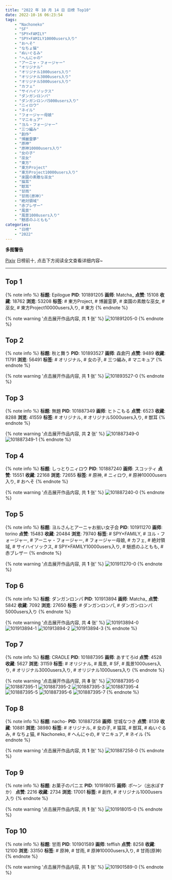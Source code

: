 ```yaml
---
title: "2022 年 10 月 14 日 日榜 Top10"
date: 2022-10-16 06:23:54
tags:
    - "Nachoneko"
    - "SF"
    - "SPY×FAMILY"
    - "SPY×FAMILY10000users入り"
    - "おへそ"
    - "なちょ猫"
    - "ぬいぐるみ"
    - "へんにゃの"
    - "アーニャ・フォージャー"
    - "オリジナル"
    - "オリジナル1000users入り"
    - "オリジナル3000users入り"
    - "オリジナル5000users入り"
    - "カフェ"
    - "サイハイソックス"
    - "ダンガンロンパ"
    - "ダンガンロンパ5000users入り"
    - "ニィロウ"
    - "ネイル"
    - "フォージャー母娘"
    - "マニキュア"
    - "ヨル・フォージャー"
    - "三つ編み"
    - "創作"
    - "博麗霊夢"
    - "原神"
    - "原神10000users入り"
    - "女の子"
    - "巫女"
    - "東方"
    - "東方Project"
    - "東方Project10000users入り"
    - "楽園の素敵な巫女"
    - "猫耳"
    - "獣耳"
    - "甘雨"
    - "甘雨(原神)"
    - "絶対領域"
    - "赤ブレザー"
    - "風景"
    - "風景1000users入り"
    - "魅惑のふともも"
categories:
    - "日榜"
    - "2022"
---
```


<i class="fa fa-triangle-exclamation"></i>**多图警告**<i class="fa fa-triangle-exclamation"></i>

[Pixiv](https://www.pixiv.net/) 日榜前十, 点击下方阅读全文查看详细内容~

<!-- more -->

---

## Top 1

{% note info %}
**标题**: Epilogue
**PID**: 101891205 **画师**: Matcha_
**点赞**: 15108 **收藏**: 18762 **浏览**: 53208
**标签**: # 東方Project, # 博麗霊夢, # 楽園の素敵な巫女, # 巫女, # 東方Project10000users入り, # 東方
{% endnote %}

{% note warning '点击展开作品内容, 共 **1** 张' %}
![101891205-0](https://i.pixiv.re/img-original/img/2022/10/13/03/12/03/101891205_p0.jpg)
{% endnote %}

## Top 2

{% note info %}
**标题**: 秋と舞う
**PID**: 101893527 **画师**: 森倉円
**点赞**: 9489 **收藏**: 11791 **浏览**: 56491
**标签**: # オリジナル, # 女の子, # 三つ編み, # マニキュア
{% endnote %}

{% note warning '点击展开作品内容, 共 **1** 张' %}
![101893527-0](https://i.pixiv.re/img-original/img/2022/10/13/07/39/57/101893527_p0.png)
{% endnote %}

## Top 3

{% note info %}
**标题**: 無題
**PID**: 101887349 **画师**: ヒトこもる
**点赞**: 6523 **收藏**: 8288 **浏览**: 41559
**标签**: # オリジナル, # オリジナル5000users入り, # 獣耳
{% endnote %}

{% note warning '点击展开作品内容, 共 **2** 张' %}
![101887349-0](https://i.pixiv.re/img-original/img/2022/10/13/00/00/23/101887349_p0.png)
![101887349-1](https://i.pixiv.re/img-original/img/2022/10/13/00/00/23/101887349_p1.png)
{% endnote %}

## Top 4

{% note info %}
**标题**: しっとりニィロウ
**PID**: 101887240 **画师**: スコッティ
**点赞**: 15551 **收藏**: 22168 **浏览**: 72655
**标签**: # 原神, # ニィロウ, # 原神10000users入り, # おへそ
{% endnote %}

{% note warning '点击展开作品内容, 共 **1** 张' %}
![101887240-0](https://i.pixiv.re/img-original/img/2022/10/13/00/00/03/101887240_p0.png)
{% endnote %}

## Top 5

{% note info %}
**标题**: ヨルさんとアーニャお揃い女子会
**PID**: 101911270 **画师**: torino
**点赞**: 15483 **收藏**: 20484 **浏览**: 79740
**标签**: # SPY×FAMILY, # ヨル・フォージャー, # アーニャ・フォージャー, # フォージャー母娘, # カフェ, # 絶対領域, # サイハイソックス, # SPY×FAMILY10000users入り, # 魅惑のふともも, # 赤ブレザー
{% endnote %}

{% note warning '点击展开作品内容, 共 **1** 张' %}
![101911270-0](https://i.pixiv.re/img-original/img/2022/10/14/00/00/08/101911270_p0.jpg)
{% endnote %}

## Top 6

{% note info %}
**标题**: ダンガンロンパ
**PID**: 101913894 **画师**: Matcha_
**点赞**: 5842 **收藏**: 7092 **浏览**: 27650
**标签**: # ダンガンロンパ, # ダンガンロンパ5000users入り
{% endnote %}

{% note warning '点击展开作品内容, 共 **4** 张' %}
![101913894-0](https://i.pixiv.re/img-original/img/2022/10/14/01/34/00/101913894_p0.jpg)
![101913894-1](https://i.pixiv.re/img-original/img/2022/10/14/01/34/00/101913894_p1.jpg)
![101913894-2](https://i.pixiv.re/img-original/img/2022/10/14/01/34/00/101913894_p2.jpg)
![101913894-3](https://i.pixiv.re/img-original/img/2022/10/14/01/34/00/101913894_p3.jpg)
{% endnote %}

## Top 7

{% note info %}
**标题**: CRADLE
**PID**: 101887395 **画师**: あすてろid
**点赞**: 4528 **收藏**: 5627 **浏览**: 31159
**标签**: # オリジナル, # 風景, # SF, # 風景1000users入り, # オリジナル3000users入り, # オリジナル1000users入り
{% endnote %}

{% note warning '点击展开作品内容, 共 **8** 张' %}
![101887395-0](https://i.pixiv.re/img-original/img/2022/10/13/00/00/39/101887395_p0.jpg)
![101887395-1](https://i.pixiv.re/img-original/img/2022/10/13/00/00/39/101887395_p1.jpg)
![101887395-2](https://i.pixiv.re/img-original/img/2022/10/13/00/00/39/101887395_p2.jpg)
![101887395-3](https://i.pixiv.re/img-original/img/2022/10/13/00/00/39/101887395_p3.jpg)
![101887395-4](https://i.pixiv.re/img-original/img/2022/10/13/00/00/39/101887395_p4.jpg)
![101887395-5](https://i.pixiv.re/img-original/img/2022/10/13/00/00/39/101887395_p5.jpg)
![101887395-6](https://i.pixiv.re/img-original/img/2022/10/13/00/00/39/101887395_p6.jpg)
![101887395-7](https://i.pixiv.re/img-original/img/2022/10/13/00/00/39/101887395_p7.jpg)
{% endnote %}

## Top 8

{% note info %}
**标题**: nacho-
**PID**: 101887258 **画师**: 甘城なつき
**点赞**: 8139 **收藏**: 10881 **浏览**: 38980
**标签**: # オリジナル, # 女の子, # 猫耳, # 獣耳, # ぬいぐるみ, # なちょ猫, # Nachoneko, # へんにゃの, # マニキュア, # ネイル
{% endnote %}

{% note warning '点击展开作品内容, 共 **1** 张' %}
![101887258-0](https://i.pixiv.re/img-original/img/2022/10/13/00/00/06/101887258_p0.png)
{% endnote %}

## Top 9

{% note info %}
**标题**: お菓子のパニエ
**PID**: 101918015 **画师**: ポ～ン（出水ぽすか）
**点赞**: 2216 **收藏**: 2734 **浏览**: 17001
**标签**: # 創作, # オリジナル1000users入り
{% endnote %}

{% note warning '点击展开作品内容, 共 **1** 张' %}
![101918015-0](https://i.pixiv.re/img-original/img/2022/10/14/07/30/01/101918015_p0.jpg)
{% endnote %}

## Top 10

{% note info %}
**标题**: 甘雨
**PID**: 101901589 **画师**: teffish
**点赞**: 8258 **收藏**: 12100 **浏览**: 33150
**标签**: # 原神, # 甘雨, # 原神10000users入り, # 甘雨(原神)
{% endnote %}

{% note warning '点击展开作品内容, 共 **1** 张' %}
![101901589-0](https://i.pixiv.re/img-original/img/2022/10/13/18/03/42/101901589_p0.jpg)
{% endnote %}
